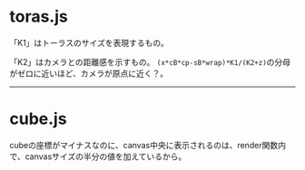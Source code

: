 # toras.js

「K1」はトーラスのサイズを表現するもの。

「K2」はカメラとの距離感を示すもの。
```(x*cB*cp-sB*wrap)*K1/(K2+z)```の分母がゼロに近いほど、カメラが原点に近く？。


---

# cube.js

cubeの座標がマイナスなのに、canvas中央に表示されるのは、render関数内で、canvasサイズの半分の値を加えているから。

